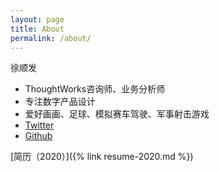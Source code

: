 ```yaml
---
layout: page
title: About
permalink: /about/
---
```


徐顺发

- ThoughtWorks咨询师、业务分析师
- 专注数字产品设计
- 爱好画画、足球、模拟赛车驾驶、军事射击游戏
- [Twitter](https://twitter.com/Goooooouwa)
- [Github](http://github.com/goooooouwa)

[简历（2020）]({% link resume-2020.md %})
